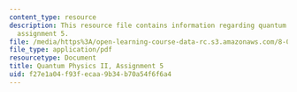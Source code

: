 ```yaml
---
content_type: resource
description: This resource file contains information regarding quantum physics II,
  assignment 5.
file: /media/https%3A/open-learning-course-data-rc.s3.amazonaws.com/8-05-quantum-physics-ii-fall-2013/f27e1a04f93fecaa9b34b70a54f6f6a4_MIT8_05F13_ps5.pdf
file_type: application/pdf
resourcetype: Document
title: Quantum Physics II, Assignment 5
uid: f27e1a04-f93f-ecaa-9b34-b70a54f6f6a4
---
```

